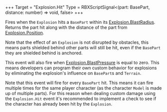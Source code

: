 +++
Target = "Explosion.Hit"
Type = RBXScriptSignal<(part: BasePart, distance: number) => void, false>
+++

Fires when the `Explosion` hits a `BasePart` within its [Explosion.BlastRadius](https://developer.roblox.com/api-reference/property/Explosion/BlastRadius). Returns the part hit along with the distance of the part from [Explosion.Position](https://developer.roblox.com/api-reference/property/Explosion/Position).Note that the effect of an `Explosion` is not disrupted by obstacles, this means parts shielded behind other parts will still be hit, even if the `BasePart` they are shielded behind is anchored.This event will also fire when [Explosion.BlastPressure](https://developer.roblox.com/api-reference/property/Explosion/BlastPressure) is equal to zero. This means developers can program their own custom behavior for explosions by eliminating the explosion's influence on `BasePart`s and `Terrain`.Note that this event will fire for every `BasePart` hit. This means it can fire multiple times for the same player character (as the character `Model` is made up of multiple parts). For this reason when dealing custom damage using the `Explosion.Hit` event it's recommended to implement a check to see if the character has already been hit by the `Explosion`.